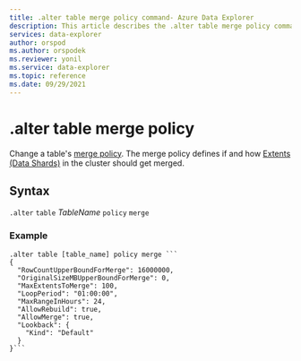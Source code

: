 ```yaml
---
title: .alter table merge policy command- Azure Data Explorer
description: This article describes the .alter table merge policy command in Azure Data Explorer.
services: data-explorer
author: orspod
ms.author: orspodek
ms.reviewer: yonil
ms.service: data-explorer
ms.topic: reference
ms.date: 09/29/2021
---
```

# .alter table merge policy

Change a table's [merge policy](mergepolicy.md). The merge policy defines if and how [Extents (Data Shards)](../management/extents-overview.md) in the cluster should get merged. 
 

## Syntax

`.alter` `table` *TableName* `policy` `merge` 

### Example

```kusto
.alter table [table_name] policy merge ```
{
  "RowCountUpperBoundForMerge": 16000000,
  "OriginalSizeMBUpperBoundForMerge": 0,
  "MaxExtentsToMerge": 100,
  "LoopPeriod": "01:00:00",
  "MaxRangeInHours": 24,
  "AllowRebuild": true,
  "AllowMerge": true,
  "Lookback": {
    "Kind": "Default"
  }
}```
```